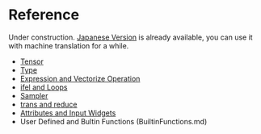 # Reference

Under construction.
[Japanese Version](../../ja/Reference/README.md) is already available, you can use it with machine translation for a while. 

- [Tensor](Tensor.md)
- [Type](Type.md)
- [Expression and Vectorize Operation](Expression.md)
- [ifel and Loops](IfelLoop.md)
- [Sampler](Sampler.md)
- [trans and reduce](TransReduce.md)
- [Attributes and Input Widgets](AttrWidget.md)
- User Defined and Bultin Functions (BuiltinFunctions.md)